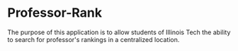 # Professor-Rank

The purpose of this application is to allow students of Illinois Tech the ability to search for professor's rankings in a centralized location.
